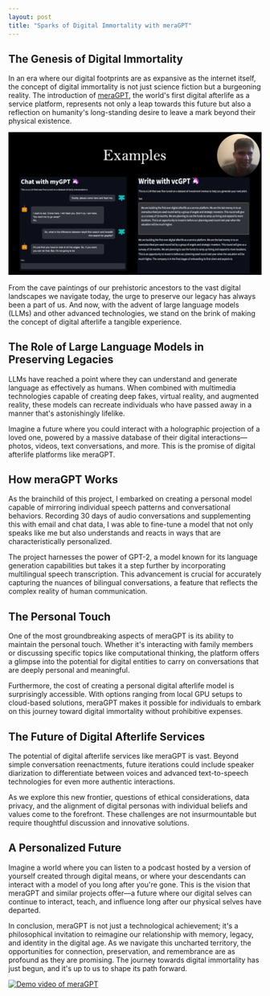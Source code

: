 ```yaml
---
layout: post
title: "Sparks of Digital Immortality with meraGPT"
---
```


## The Genesis of Digital Immortality
In an era where our digital footprints are as expansive as the internet itself, the concept of digital immortality is not just science fiction but a burgeoning reality. The introduction of [meraGPT](https://meraGPT.com), the world's first digital afterlife as a service platform, represents not only a leap towards this future but also a reflection on humanity's long-standing desire to leave a mark beyond their physical existence.

![Examples showing the meraGPT models](../images/meraGPT.webp)

From the cave paintings of our prehistoric ancestors to the vast digital landscapes we navigate today, the urge to preserve our legacy has always been a part of us. And now, with the advent of large language models (LLMs) and other advanced technologies, we stand on the brink of making the concept of digital afterlife a tangible experience.

## The Role of Large Language Models in Preserving Legacies
LLMs have reached a point where they can understand and generate language as effectively as humans. When combined with multimedia technologies capable of creating deep fakes, virtual reality, and augmented reality, these models can recreate individuals who have passed away in a manner that's astonishingly lifelike.

Imagine a future where you could interact with a holographic projection of a loved one, powered by a massive database of their digital interactions—photos, videos, text conversations, and more. This is the promise of digital afterlife platforms like meraGPT.

## How meraGPT Works
As the brainchild of this project, I embarked on creating a personal model capable of mirroring individual speech patterns and conversational behaviors. Recording 30 days of audio conversations and supplementing this with email and chat data, I was able to fine-tune a model that not only speaks like me but also understands and reacts in ways that are characteristically personalized.

The project harnesses the power of GPT-2, a model known for its language generation capabilities but takes it a step further by incorporating multilingual speech transcription. This advancement is crucial for accurately capturing the nuances of bilingual conversations, a feature that reflects the complex reality of human communication.

## The Personal Touch
One of the most groundbreaking aspects of meraGPT is its ability to maintain the personal touch. Whether it's interacting with family members or discussing specific topics like computational thinking, the platform offers a glimpse into the potential for digital entities to carry on conversations that are deeply personal and meaningful.

Furthermore, the cost of creating a personal digital afterlife model is surprisingly accessible. With options ranging from local GPU setups to cloud-based solutions, meraGPT makes it possible for individuals to embark on this journey toward digital immortality without prohibitive expenses.

## The Future of Digital Afterlife Services
The potential of digital afterlife services like meraGPT is vast. Beyond simple conversation reenactments, future iterations could include speaker diarization to differentiate between voices and advanced text-to-speech technologies for even more authentic interactions.

As we explore this new frontier, questions of ethical considerations, data privacy, and the alignment of digital personas with individual beliefs and values come to the forefront. These challenges are not insurmountable but require thoughtful discussion and innovative solutions.

## A Personalized Future
Imagine a world where you can listen to a podcast hosted by a version of yourself created through digital means, or where your descendants can interact with a model of you long after you're gone. This is the vision that meraGPT and similar projects offer—a future where our digital selves can continue to interact, teach, and influence long after our physical selves have departed.

In conclusion, meraGPT is not just a technological achievement; it's a philosophical invitation to reimagine our relationship with memory, legacy, and identity in the digital age. As we navigate this uncharted territory, the opportunities for connection, preservation, and remembrance are as profound as they are promising. The journey towards digital immortality has just begun, and it's up to us to shape its path forward.

[![Demo video of meraGPT](http://img.youtube.com/vi/F9-Qk86QyMM/0.jpg)](http://www.youtube.com/watch?v=F9-Qk86QyMM "Sparks of Digital Immortality with meraGPT")
